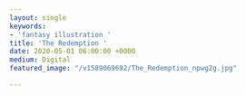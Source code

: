 ```yaml
---
layout: single
keywords:
- 'fantasy illustration '
title: 'The Redemption '
date: 2020-05-01 06:00:00 +0000
medium: Digital
featured_image: "/v1589069692/The_Redemption_npwg2g.jpg"

---
```

